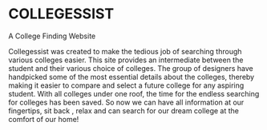 # COLLEGESSIST
A College Finding Website


Collegessist was created to make the tedious job of searching 
through various colleges easier. This site provides an 
intermediate between the student and their various choice of 
colleges. The group of designers have handpicked some of 
the most essential details about the colleges, thereby making 
it easier to compare and select a future college for any 
aspiring student. With all colleges under one roof, the time for 
the endless searching for colleges has been saved. So now 
we can have all information at our fingertips, sit back , relax 
and can search for our dream college at the comfort of our 
home! 
